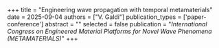 +++
title = "Engineering wave propagation with temporal metamaterials"
date = 2025-09-04
authors = ["V. Galdi"]
publication_types = ['paper-conference']
abstract = ""
selected = false
publication = "*International Congress on Engineered Material Platforms for Novel Wave Phenomena (METAMATERIALS)*"
+++
